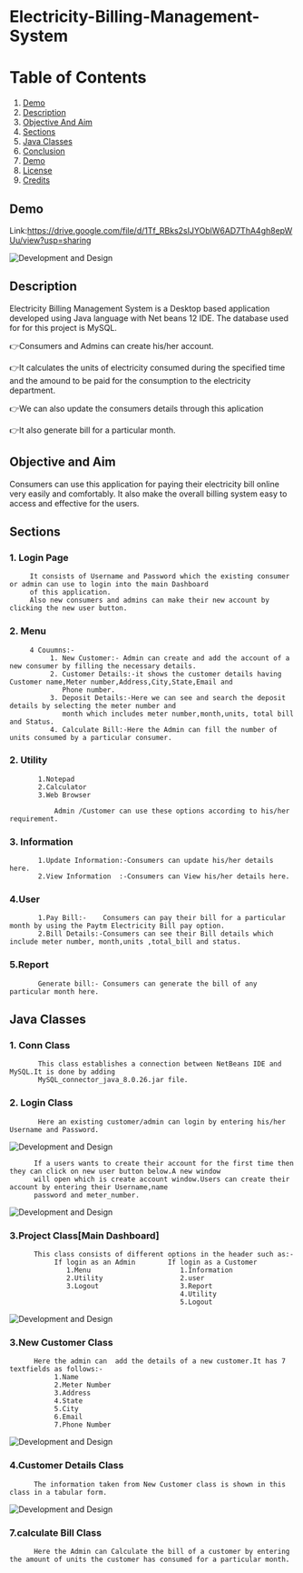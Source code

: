 # Electricity-Billing-Management-System
# Table of Contents

1. [Demo](##-Demo)
2. [Description](#my-second-title)
3. [Objective And Aim](#my-first-title)
4. [Sections](#my-second-title)
5. [ Java Classes](#my-first-title)
6. [Conclusion](#my-second-title)
7. [Demo](#my-first-title)
8. [License](#my-second-title)
9. [Credits](#my-first-title)
## Demo

Link:https://drive.google.com/file/d/1Tf_RBks2sIJYOblW6AD7ThA4gh8epWUu/view?usp=sharing


![Development and Design](https://github.com/Kunal-Kumar-Das191049/Electricity-Billing-Management-System/blob/master/Screenshot%20(3044).png)

## Description

Electricity Billing Management System is a Desktop based application developed using Java language with Net beans 12 IDE. The database used for for this project is MySQL.

👉Consumers and Admins can create his/her account.

👉It calculates the units of electricity consumed during the specified time and the amound to be paid for the consumption to the electricity department.



👉We can also update the consumers details through this aplication  

👉It also generate bill for a particular month.


## Objective and Aim 

Consumers can use this application for paying their electricity bill online very easily and comfortably.
It also make the overall billing system easy to access and effective for the users.


## Sections 

### 1. Login Page
         It consists of Username and Password which the existing consumer or admin can use to login into the main Dashboard
         of this application.
         Also new consumers and admins can make their new account by clicking the new user button. 

### 2. Menu
         4 Couumns:-
              1. New Customer:- Admin can create and add the account of a new consumer by filling the necessary details. 
              2. Customer Details:-it shows the customer details having Customer name,Meter number,Address,City,State,Email and 
                 Phone number.
              3. Deposit Details:-Here we can see and search the deposit details by selecting the meter number and 
                 month which includes meter number,month,units, total bill and Status.
              4. Calculate Bill:-Here the Admin can fill the number of units consumed by a particular consumer.
              
 ### 2. Utility                 
           1.Notepad 
           2.Calculator
           3.Web Browser
                
               Admin /Customer can use these options according to his/her requirement.
               
 ### 3. Information
           1.Update Information:-Consumers can update his/her details here.
           2.View Information  :-Consumers can View his/her details here.  
 
 ### 4.User 
           1.Pay Bill:-    Consumers can pay their bill for a particular month by using the Paytm Electricity Bill pay option.
           2.Bill Details:-Consumers can see their Bill details which include meter number, month,units ,total_bill and status.
           
 ### 5.Report
           Generate bill:- Consumers can generate the bill of any particular month here.
           
 ## Java Classes
 
 ### 1. Conn Class
           This class establishes a connection between NetBeans IDE and MySQL.It is done by adding
           MySQL_connector_java_8.0.26.jar file.
 
 ### 2. Login Class
           Here an existing customer/admin can login by entering his/her Username and Password.
       
![Development and Design](  https://github.com/Kunal-Kumar-Das191049/Electricity-Billing-Management-System/blob/master/login.Screenshot%20(3032).png)
          
          If a users wants to create their account for the first time then they can click on new user button below.A new window
          will open which is create account window.Users can create their account by entering their Username,name
          password and meter_number.
            
![Development and Design]( https://github.com/Kunal-Kumar-Das191049/Electricity-Billing-Management-System/blob/master/create%20account.Screenshot%20(3033).png)
 
 ### 3.Project Class[Main Dashboard]
          This class consists of different options in the header such as:-
               If login as an Admin        If login as a Customer
                  1.Menu                      1.Information
                  2.Utility                   2.user
                  3.Logout                    3.Report
                                              4.Utility
                                              5.Logout
                                              

          
                                      
![Development and Design](https://github.com/Kunal-Kumar-Das191049/Electricity-Billing-Management-System/blob/master/main%20dashboard.Screenshot%20(3069).png)

   ### 3.New Customer Class
          Here the admin can  add the details of a new customer.It has 7 textfields as follows:-
               1.Name
               2.Meter Number
               3.Address
               4.State
               5.City
               6.Email
               7.Phone Number


![Development and Design](https://github.com/Kunal-Kumar-Das191049/Electricity-Billing-Management-System/blob/master/New%20customerScreenshot%20(3035).png)

 ### 4.Customer Details Class
          The information taken from New Customer class is shown in this class in a tabular form. 

![Development and Design](https://github.com/Kunal-Kumar-Das191049/Electricity-Billing-Management-System/blob/master/customer%20details.Screenshot%20(3073).png)

### 7.calculate Bill Class
          Here the Admin can Calculate the bill of a customer by entering the amount of units the customer has consumed for a particular month.
